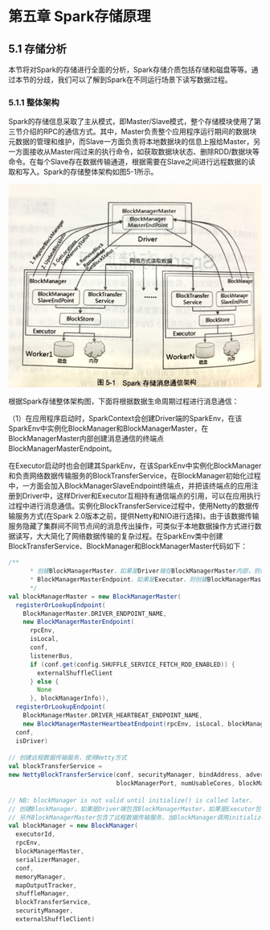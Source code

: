 # 第五章 Spark存储原理

## 5.1 存储分析

本节将对Spark的存储进行全面的分析，Spark存储介质包括存储和磁盘等等。通过本节的分歧，我们可以了解到Spark在不同运行场景下读写数据过程。

### 5.1.1 整体架构

Spark的存储信息采取了主从模式，即Master/Slave模式，整个存储模块使用了第三节介绍的RPC的通信方式。其中，Master负责整个应用程序运行期间的数据块元数据的管理和维护，而Slave一方面负责将本地数据块的信息上报给Master，另一方面接收从Master闯过来的执行命令，如获取数据块状态、删除RDD/数据块等命令。在每个Slave存在数据传输通道，根据需要在Slave之间进行远程数据的读取和写入。Spark的存储整体架构如图5-1所示。

<img src="img/5-1.jpg" style="zoom:50%;" />

根据Spark存储整体架构图，下面将根据数据生命周期过程进行消息通信：

（1）在应用程序启动时，SparkContext会创建Driver端的SparkEnv，在该SparkEnv中实例化BlockManager和BlockManagerMaster，在BlockManagerMaster内部创建消息通信的终端点BlockManagerMasterEndpoint。

在Executor启动时也会创建其SparkEnv，在该SparkEnv中实例化BlockManager和负责网络数据传输服务的BlockTransferService，在BlockManager初始化过程中，一方面会加入BlockManagerSlaveEndpoint终端点，并把该终端点的应用注册到Driver中，这样Driver和Executor互相持有通信端点的引用，可以在应用执行过程中进行消息通信。实例化BlockTransferService过程中，使用Netty的数据传输服务方式(在Spark 2.0版本之前，提供Netty和NIO进行选择)。由于该数据传输服务隐藏了集群间不同节点间的消息传出操作，可类似于本地数据操作方式进行数据读写，大大简化了网络数据传输的复杂过程。在SparkEnv类中创建BlockTransferService、BlockManager和BlockManagerMaster代码如下：

```scala
/**
      * 创建BlockManagerMaster，如果是Driver端在BlockManagerMaster内部，则创建
      * BlockManagerMasterEndpoint，如果是Executor，则创建BlockManagerMasterEndpoint的引用
      */
val blockManagerMaster = new BlockManagerMaster(
  registerOrLookupEndpoint(
    BlockManagerMaster.DRIVER_ENDPOINT_NAME,
    new BlockManagerMasterEndpoint(
      rpcEnv,
      isLocal,
      conf,
      listenerBus,
      if (conf.get(config.SHUFFLE_SERVICE_FETCH_RDD_ENABLED)) {
        externalShuffleClient
      } else {
        None
      }, blockManagerInfo)),
  registerOrLookupEndpoint(
    BlockManagerMaster.DRIVER_HEARTBEAT_ENDPOINT_NAME,
    new BlockManagerMasterHeartbeatEndpoint(rpcEnv, isLocal, blockManagerInfo)),
  conf,
  isDriver)

// 创建远程数据传输服务，使用Netty方式
val blockTransferService =
new NettyBlockTransferService(conf, securityManager, bindAddress, advertiseAddress,
                              blockManagerPort, numUsableCores, blockManagerMaster.driverEndpoint)

// NB: blockManager is not valid until initialize() is called later.
// 创建BlockManager，如果是Driver端包含BlockManagerMaster，如果是Executor包含的是blockManagerMaster的引用
// 另外BlockManagerMaster包含了远程数据传输服务，当BlockManager调用initialize()方法初始化时真正生效
val blockManager = new BlockManager(
  executorId,
  rpcEnv,
  blockManagerMaster,
  serializerManager,
  conf,
  memoryManager,
  mapOutputTracker,
  shuffleManager,
  blockTransferService,
  securityManager,
  externalShuffleClient)
```

